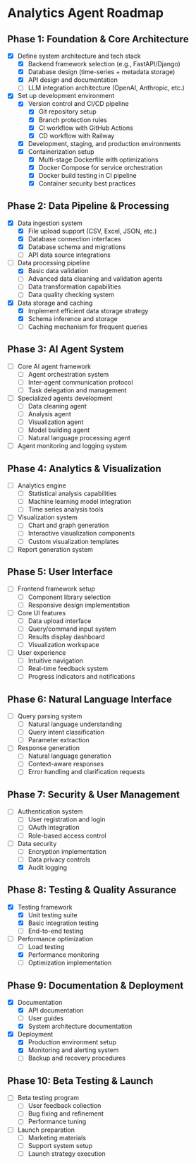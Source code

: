 # Analytics Agent Roadmap

## Phase 1: Foundation & Core Architecture
- [x] Define system architecture and tech stack
  - [x] Backend framework selection (e.g., FastAPI/Django)
  - [x] Database design (time-series + metadata storage)
  - [x] API design and documentation
  - [ ] LLM integration architecture (OpenAI, Anthropic, etc.)
- [x] Set up development environment
  - [x] Version control and CI/CD pipeline
    - [x] Git repository setup
    - [x] Branch protection rules
    - [x] CI workflow with GitHub Actions
    - [x] CD workflow with Railway
  - [x] Development, staging, and production environments
  - [x] Containerization setup
    - [x] Multi-stage Dockerfile with optimizations
    - [x] Docker Compose for service orchestration
    - [x] Docker build testing in CI pipeline
    - [x] Container security best practices

## Phase 2: Data Pipeline & Processing
- [x] Data ingestion system
  - [x] File upload support (CSV, Excel, JSON, etc.)
  - [x] Database connection interfaces
  - [x] Database schema and migrations
  - [ ] API data source integrations
- [ ] Data processing pipeline
  - [x] Basic data validation
  - [ ] Advanced data cleaning and validation agents
  - [ ] Data transformation capabilities
  - [ ] Data quality checking system
- [x] Data storage and caching
  - [x] Implement efficient data storage strategy
  - [x] Schema inference and storage
  - [ ] Caching mechanism for frequent queries

## Phase 3: AI Agent System
- [ ] Core AI agent framework
  - [ ] Agent orchestration system
  - [ ] Inter-agent communication protocol
  - [ ] Task delegation and management
- [ ] Specialized agents development
  - [ ] Data cleaning agent
  - [ ] Analysis agent
  - [ ] Visualization agent
  - [ ] Model building agent
  - [ ] Natural language processing agent
- [ ] Agent monitoring and logging system

## Phase 4: Analytics & Visualization
- [ ] Analytics engine
  - [ ] Statistical analysis capabilities
  - [ ] Machine learning model integration
  - [ ] Time series analysis tools
- [ ] Visualization system
  - [ ] Chart and graph generation
  - [ ] Interactive visualization components
  - [ ] Custom visualization templates
- [ ] Report generation system

## Phase 5: User Interface
- [ ] Frontend framework setup
  - [ ] Component library selection
  - [ ] Responsive design implementation
- [ ] Core UI features
  - [ ] Data upload interface
  - [ ] Query/command input system
  - [ ] Results display dashboard
  - [ ] Visualization workspace
- [ ] User experience
  - [ ] Intuitive navigation
  - [ ] Real-time feedback system
  - [ ] Progress indicators and notifications

## Phase 6: Natural Language Interface
- [ ] Query parsing system
  - [ ] Natural language understanding
  - [ ] Query intent classification
  - [ ] Parameter extraction
- [ ] Response generation
  - [ ] Natural language generation
  - [ ] Context-aware responses
  - [ ] Error handling and clarification requests

## Phase 7: Security & User Management
- [ ] Authentication system
  - [ ] User registration and login
  - [ ] OAuth integration
  - [ ] Role-based access control
- [ ] Data security
  - [ ] Encryption implementation
  - [ ] Data privacy controls
  - [x] Audit logging

## Phase 8: Testing & Quality Assurance
- [x] Testing framework
  - [x] Unit testing suite
  - [x] Basic integration testing
  - [ ] End-to-end testing
- [ ] Performance optimization
  - [ ] Load testing
  - [x] Performance monitoring
  - [ ] Optimization implementation

## Phase 9: Documentation & Deployment
- [x] Documentation
  - [x] API documentation
  - [ ] User guides
  - [x] System architecture documentation
- [x] Deployment
  - [x] Production environment setup
  - [x] Monitoring and alerting system
  - [ ] Backup and recovery procedures

## Phase 10: Beta Testing & Launch
- [ ] Beta testing program
  - [ ] User feedback collection
  - [ ] Bug fixing and refinement
  - [ ] Performance tuning
- [ ] Launch preparation
  - [ ] Marketing materials
  - [ ] Support system setup
  - [ ] Launch strategy execution
